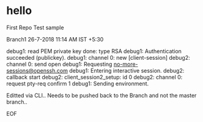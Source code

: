 # hello
First Repo Test sample

Branch1
26-7-2018 11:14 AM IST +5:30

debug1: read PEM private key done: type RSA
debug1: Authentication succeeded (publickey).
debug1: channel 0: new [client-session]
debug2: channel 0: send open
debug1: Requesting no-more-sessions@openssh.com
debug1: Entering interactive session.
debug2: callback start
debug2: client_session2_setup: id 0
debug2: channel 0: request pty-req confirm 1
debug1: Sending environment.

Editted via CLI..
Needs to be pushed back to the Branch and not the master branch..

EOF
